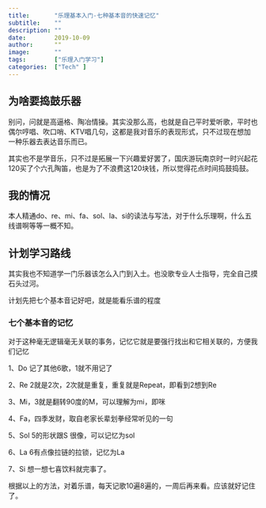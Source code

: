 ```yaml
---
title:       "乐理基本入门-七种基本音的快速记忆"
subtitle:    ""
description: ""
date:        2019-10-09
author:      ""
image:       ""
tags:        ["乐理入门学习"]
categories:  ["Tech" ]
---
```


##  为啥要捣鼓乐器

别问，问就是高逼格、陶冶情操。其实没那么高，也就是自己平时爱听歌，平时也偶尔哼唱、吹口哨、KTV唱几句，这都是我对音乐的表现形式，只不过现在想加一种乐器去表达音乐而已。

其实也不是学音乐，只不过是拓展一下兴趣爱好罢了，国庆游玩南京时一时兴起花120买了个六孔陶笛，也是为了不浪费这120块钱，所以觉得花点时间捣鼓捣鼓。

## 我的情况

本人精通do、re、mi、fa、sol、la、si的读法与写法，对于什么乐理啊，什么五线谱啊等等一概不知。

## 计划学习路线

其实我也不知道学一门乐器该怎么入门到入土。也没歌专业人士指导，完全自己摸石头过河。

计划先把七个基本音记好吧，就是能看乐谱的程度

### 七个基本音的记忆

对于这种毫无逻辑毫无关联的事务，记忆它就是要强行找出和它相关联的，方便我们记忆

1、Do  记了其他6歌，1就不用记了

2、Re  2就是2次，2次就是重复，重复就是Repeat，即看到2想到Re

3、Mi，3就是翻转90度的M，可以理解为mi，即咪

4、Fa，四季发财，取自老家长辈划拳经常听见的一句

5、Sol  5的形状跟S 很像，可以记忆为sol

6、La  6有点像拉链的拉锁，记忆为La

7、Si  想一想七喜饮料就完事了。

根据以上的方法，对着乐谱，每天记歌10遍8遍的，一周后再来看。应该就好记住了。